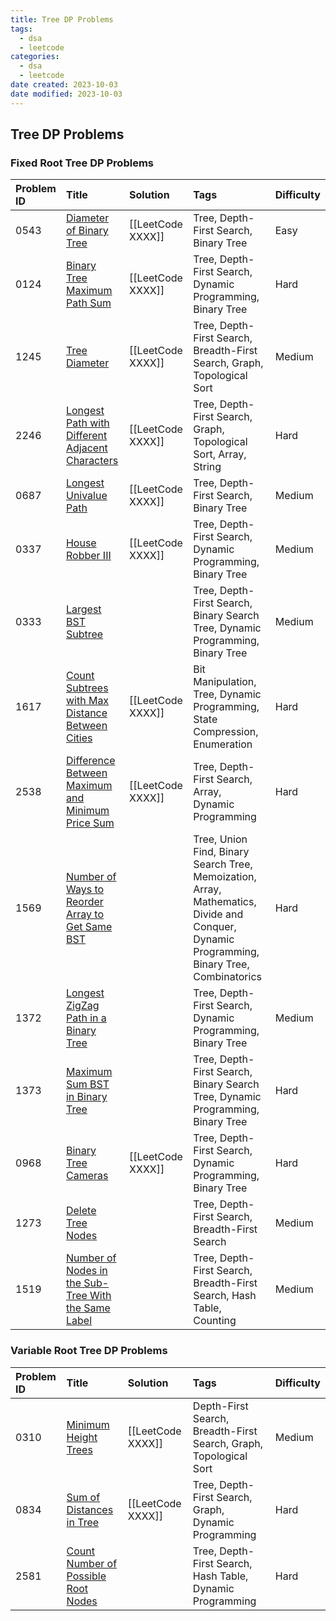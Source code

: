 ```yaml
---
title: Tree DP Problems
tags:
  - dsa
  - leetcode
categories:
  - dsa
  - leetcode
date created: 2023-10-03
date modified: 2023-10-03
---
```


## Tree DP Problems

### Fixed Root Tree DP Problems

| Problem ID | Title | Solution | Tags | Difficulty |
| :------ | :------ | :------ | :------ | :------ |
| 0543 | [Diameter of Binary Tree](https://leetcode.com/problems/diameter-of-binary-tree/) | [[LeetCode XXXX]] | Tree, Depth-First Search, Binary Tree | Easy |
| 0124 | [Binary Tree Maximum Path Sum](https://leetcode.com/problems/binary-tree-maximum-path-sum/) | [[LeetCode XXXX]] | Tree, Depth-First Search, Dynamic Programming, Binary Tree | Hard |
| 1245 | [Tree Diameter](https://leetcode.com/problems/tree-diameter/) | [[LeetCode XXXX]] | Tree, Depth-First Search, Breadth-First Search, Graph, Topological Sort | Medium |
| 2246 | [Longest Path with Different Adjacent Characters](https://leetcode.com/problems/longest-path-with-different-adjacent-characters/) | [[LeetCode XXXX]] | Tree, Depth-First Search, Graph, Topological Sort, Array, String | Hard |
| 0687 | [Longest Univalue Path](https://leetcode.com/problems/longest-univalue-path/) | [[LeetCode XXXX]] | Tree, Depth-First Search, Binary Tree | Medium |
| 0337 | [House Robber III](https://leetcode.com/problems/house-robber-iii/) | [[LeetCode XXXX]] | Tree, Depth-First Search, Dynamic Programming, Binary Tree | Medium |
| 0333 | [Largest BST Subtree](https://leetcode.com/problems/largest-bst-subtree/) |  | Tree, Depth-First Search, Binary Search Tree, Dynamic Programming, Binary Tree | Medium |
| 1617 | [Count Subtrees with Max Distance Between Cities](https://leetcode.com/problems/count-subtrees-with-max-distance-between-cities/) | [[LeetCode XXXX]] | Bit Manipulation, Tree, Dynamic Programming, State Compression, Enumeration | Hard |
| 2538 | [Difference Between Maximum and Minimum Price Sum](https://leetcode.com/problems/difference-between-maximum-and-minimum-price-sum/) | [[LeetCode XXXX]] | Tree, Depth-First Search, Array, Dynamic Programming | Hard |
| 1569 | [Number of Ways to Reorder Array to Get Same BST](https://leetcode.com/problems/number-of-ways-to-reorder-array-to-get-same-bst/) |  | Tree, Union Find, Binary Search Tree, Memoization, Array, Mathematics, Divide and Conquer, Dynamic Programming, Binary Tree, Combinatorics | Hard |
| 1372 | [Longest ZigZag Path in a Binary Tree](https://leetcode.com/problems/longest-zigzag-path-in-a-binary-tree/) |  | Tree, Depth-First Search, Dynamic Programming, Binary Tree | Medium |
| 1373 | [Maximum Sum BST in Binary Tree](https://leetcode.com/problems/maximum-sum-bst-in-binary-tree/) |  | Tree, Depth-First Search, Binary Search Tree, Dynamic Programming, Binary Tree | Hard |
| 0968 | [Binary Tree Cameras](https://leetcode.com/problems/binary-tree-cameras/) | [[LeetCode XXXX]] | Tree, Depth-First Search, Dynamic Programming, Binary Tree | Hard |
| 1273 | [Delete Tree Nodes](https://leetcode.com/problems/delete-tree-nodes/) |  | Tree, Depth-First Search, Breadth-First Search | Medium |
| 1519 | [Number of Nodes in the Sub-Tree With the Same Label](https://leetcode.com/problems/number-of-nodes-in-the-sub-tree-with-the-same-label/) |  | Tree, Depth-First Search, Breadth-First Search, Hash Table, Counting | Medium |

### Variable Root Tree DP Problems

| Problem ID | Title | Solution | Tags | Difficulty |
| :------ | :------ | :------ | :------ | :------ |
| 0310 | [Minimum Height Trees](https://leetcode.com/problems/minimum-height-trees/) | [[LeetCode XXXX]] | Depth-First Search, Breadth-First Search, Graph, Topological Sort | Medium |
| 0834 | [Sum of Distances in Tree](https://leetcode.com/problems/sum-of-distances-in-tree/) | [[LeetCode XXXX]] | Tree, Depth-First Search, Graph, Dynamic Programming | Hard |
| 2581 | [Count Number of Possible Root Nodes](https://leetcode.com/problems/count-number-of-possible-root-nodes/) |  | Tree, Depth-First Search, Hash Table, Dynamic Programming | Hard |
